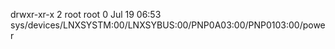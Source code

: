 drwxr-xr-x 2 root root 0 Jul 19 06:53 sys/devices/LNXSYSTM:00/LNXSYBUS:00/PNP0A03:00/PNP0103:00/power
